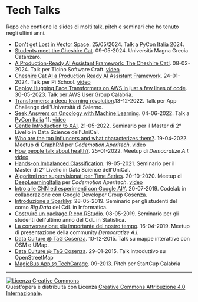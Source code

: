 # Tech Talks

Repo che contiene le slides di molti talk, pitch e seminari che ho tenuto negli ultimi anni.

* [Don't get Lost in Vector Space](https://github.com/nickprock/tech-talks/blob/main/slides/pycon24_DGLIVS.pdf). 25/05/2024. Talk a [PyCon Italia](https://pycon.it/en) 2024.
* [Students meet the Cheshire Cat](https://github.com/nickprock/tech-talks/blob/main/slides/Cheshire%20Cat%20AI%20-%20UniCZ.pdf). 09-05-2024. Università Magna Grecia Catanzaro.
* [A Production-Ready AI Assistant Framework: The Cheshire Cat!](https://github.com/nickprock/tech-talks/blob/main/slides/Cheshire%20Cat%20AI%20-%20TSC.pptx-1.pdf). 08-02-2024. Talk per Ticino Software Craft. [video](https://www.youtube.com/watch?v=K42kW42ukgw)
* [Cheshire Cat AI a Production Ready AI Assistant Framework](https://github.com/nickprock/tech-talks/blob/main/slides/Cheshire%20Cat%20AI%20-%20Pi%20School.pptx.pdf). 24-01-2024. Talk per Pi School. [video](https://www.youtube.com/watch?v=OTB74ZH4eKU)
* [Deploy Hugging Face Transformers on AWS in just a few lines of code](https://github.com/nickprock/tech-talks/blob/main/slides/huggingfaceXaws.pdf). 30-05-2023. Talk per AWS User Group Calabria.
* [Transformers: a deep learning revolution](https://github.com/nickprock/tech-talks/blob/main/slides/HW_UniSA_AppChallenge-MachineLearning.pdf).13-12-2022. Talk per App Challenge dell'Università di Salerno.
* [Seek Answers on Oncology with Machine Learning](https://github.com/nickprock/tech-talks/blob/main/slides/pycon22.pdf). 04-06-2022. Talk a [PyCon Italia](https://pycon.it/en) 11. [video](https://www.youtube.com/watch?v=zZyfQ4Pc-ek)
* [Gentle Introduction to XAI](https://github.com/nickprock/tech-talks/blob/main/slides/MasterDataScience_2022_XAI.pdf). 21-05-2022. Seminario per il Master di 2° Livello in Data Science dell'UniCal.
* [Who are the top influncers and what characterizes them?](https://github.com/nickprock/tech-talks/blob/main/slides/influencers.pdf). 19-04-2022. Meetup di [GraphRM](https://www.meetup.com/it-IT/GraphRM/) per *Codemotion Aperitech*. [video](https://www.youtube.com/watch?v=FjSvvxYHXE4)
* [How people talk about health?](https://github.com/nickprock/tech-talks/blob/main/slides/HOW%20PEOPLE%20TALK%20ABOUT%20HEALTH%20.pdf). 25-01-2022. Meetup di *Democratize A.I.* [video](https://www.facebook.com/demAIcommunity/videos/how-people-talk-about-health/3163221103922386)
* [Hands-on Imbalanced Classification](https://github.com/nickprock/tech-talks/blob/main/slides/master_dataScience_imbalanced.pdf). 19-05-2021. Seminario per il Master di 2° Livello in Data Science dell'UniCal.
* [Algoritmi non supervisionati per Time Series](https://github.com/nickprock/tech-talks/blob/main/slides/dlimeetupunsupervisedlearningts-201020173735.pdf). 20-10-2020. Meetup di [DeepLearningItalia](https://www.deeplearningitalia.com/) per *Codemotion Aperitech*. [video](https://www.youtube.com/watch?v=4EV_Vrktx4Y)
* [Intro alle CNN ed esperimenti con Google AIY](https://github.com/nickprock/tech-talks/blob/main/slides/DemocratizeAI_GDG.pdf). 20-07-2019. Codelab in collaborazione con Google Developer Group Cosenza.
* [Introduzione a Sparklyr](https://github.com/nickprock/tech-talks/blob/main/slides/sparklyr-190528131209.pdf). 28-05-2019. Seminario per gli studenti del corso *Big Data* del CdL in Informatica.
* [Costruire un package R con RStudio](https://github.com/nickprock/tech-talks/blob/main/slides/createrpackagewithrstudio-200128091057.pdf). 08-05-2019. Seminario per gli studenti dell'ultimo anno del CdL in Statistica.
* [La conversazione più importante del nostro tempo](https://github.com/nickprock/tech-talks/blob/main/slides/DemocratizeAI.pdf). 16-04-2019. Meetup di presentazione della community *Democratize A.I.* 
* [Data Culture @ TaG Cosenza](https://github.com/nickprock/tech-talks/blob/main/slides/02_Slide_dataculture_TAG_uMap.pdf). 10-12-2015. Talk su mappe interattive con OSM e UMap.
* [Data Culture @ TaG Cosenza](https://github.com/nickprock/tech-talks/blob/main/slides/01_Slide_dataculture_TAG_OSM.pdf). 29-01-2015. Talk introduttivo su OpenStreetMap
* [MagicBus App @ TechGarage](https://github.com/nickprock/tech-talks/blob/main/slides/pitchtechgarage-160125094921.pdf). 09-2013. Pitch per StartCup Calabria



---

<a rel="license" href="http://creativecommons.org/licenses/by/4.0/"><img alt="Licenza Creative Commons" style="border-width:0" src="https://i.creativecommons.org/l/by/4.0/88x31.png" /></a><br />Quest'opera è distribuita con Licenza <a rel="license" href="http://creativecommons.org/licenses/by/4.0/">Creative Commons Attribuzione 4.0 Internazionale</a>.
